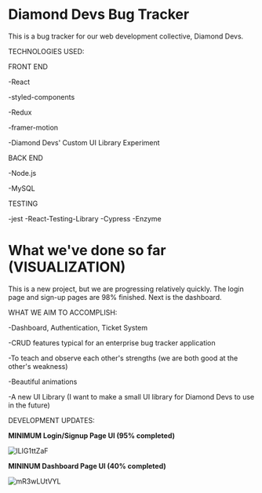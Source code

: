 # Diamond Devs Bug Tracker

This is a bug tracker for our web development collective, Diamond Devs.

TECHNOLOGIES USED:

FRONT END

-React

-styled-components

-Redux

-framer-motion

-Diamond Devs' Custom UI Library Experiment

BACK END

-Node.js

-MySQL

TESTING

-jest
-React-Testing-Library
-Cypress
-Enzyme


# What we've done so far (VISUALIZATION)

This is a new project, but we are progressing relatively quickly. The login page and sign-up pages are 98% finished. Next is the dashboard.

WHAT WE AIM TO ACCOMPLISH:

-Dashboard, Authentication, Ticket System

-CRUD features typical for an enterprise bug tracker application

-To teach and observe each other's strengths (we are both good at the other's weakness)

-Beautiful animations

-A new UI Library (I want to make a small UI library for Diamond Devs to use in the future)

DEVELOPMENT UPDATES:

<b>MINIMUM Login/Signup Page UI (95% completed)</b>

![lLIG1ttZaF](https://user-images.githubusercontent.com/76098411/129896031-9f36a886-2aff-4562-b066-e12587a990ae.gif)

<b>MININUM Dashboard Page UI (40% completed)</b>

![mR3wLUtVYL](https://user-images.githubusercontent.com/76098411/130232738-c9509f61-7d4e-4ca0-add9-5b48e775910a.gif)
